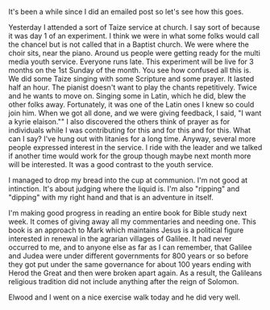 <html><body><p>It's been a while since I did an emailed post so let's see how this goes.

Yesterday I attended a sort of Taize service at church. I say sort of because it was day 1 of an experiment. I think we were in what some folks would call the chancel but is not called that in a Baptist church. We were where the choir sits, near the piano. Around us people were getting ready for the multi media youth service. Everyone runs late. This experiment will be live for 3 months on the 1st Sunday of the month. You see how confused all this is. We did some Taize singing with some Scripture and some prayer. It lasted half an hour. The pianist doesn't want to play the chants repetitively. Twice and he wants to move on. Singing some in Latin, which he did, blew the other folks away. Fortunately, it was one of the Latin ones I knew so could join him. When we got all done, and we were giving feedback, I said, "I want a kyrie elaison."" I also discovered the others think of prayer as for individuals while I was contributing for this and for this and for this. What can I say? I've hung out with litanies for a long time. Anyway, several more people expressed interest in the service. I ride with the leader and we talked if another time would work for the group though maybe next month more will be interested. It was a good contrast to the youth service.

I managed to drop my bread into the cup at communion. I'm not good at intinction. It's about judging where the liquid is. I'm also "ripping" and "dipping" with my right hand and that is an adventure in itself.

I'm making good progress in reading an entire book for Bible study next week. It comes of giving away all my commentaries and needing one. This book is an approach to Mark which maintains Jesus is a political figure interested in renewal in the agrarian villages of Galilee. It had never occurred to me, and to anyone else as far as I can remember, that Galilee and Judea were under different governments for 800 years or so before they got put under the same governance for about 100 years ending with Herod the Great and then were broken apart again. As a result, the Galileans religious tradition did not include anything after the reign of Solomon.

Elwood and I went on a nice exercise walk today and he did very well.</p></body></html>
